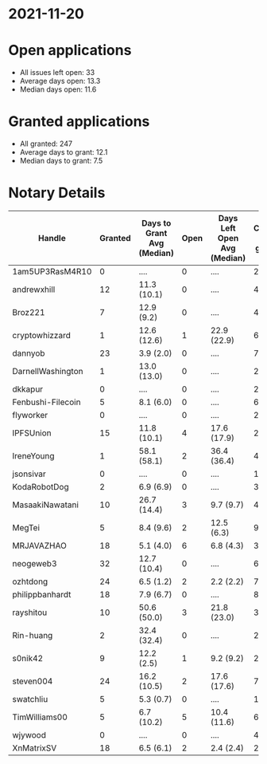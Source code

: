 2021-11-20
==========

# Open applications

- All issues left open: 33
- Average days open: 13.3
- Median days open: 11.6

# Granted applications

- All granted: 247
- Average days to grant: 12.1
- Median days to grant: 7.5

# Notary Details

| Handle            |   Granted | Days to Grant Avg (Median)   |   Open | Days Left Open Avg (Median)   |   Closed (no grant) |
|-------------------|-----------|------------------------------|--------|-------------------------------|---------------------|
| 1am5UP3RasM4R10   |         0 | ....                         |      0 | ....                          |                   2 |
| andrewxhill       |        12 | 11.3  (10.1)                 |      0 | ....                          |                  45 |
| Broz221           |         7 | 12.9  (9.2)                  |      0 | ....                          |                  48 |
| cryptowhizzard    |         1 | 12.6  (12.6)                 |      1 | 22.9  (22.9)                  |                   6 |
| dannyob           |        23 | 3.9  (2.0)                   |      0 | ....                          |                  76 |
| DarnellWashington |         1 | 13.0  (13.0)                 |      0 | ....                          |                   2 |
| dkkapur           |         0 | ....                         |      0 | ....                          |                   2 |
| Fenbushi-Filecoin |         5 | 8.1  (6.0)                   |      0 | ....                          |                  67 |
| flyworker         |         0 | ....                         |      0 | ....                          |                   2 |
| IPFSUnion         |        15 | 11.8  (10.1)                 |      4 | 17.6  (17.9)                  |                  29 |
| IreneYoung        |         1 | 58.1  (58.1)                 |      2 | 36.4  (36.4)                  |                   4 |
| jsonsivar         |         0 | ....                         |      0 | ....                          |                  13 |
| KodaRobotDog      |         2 | 6.9  (6.9)                   |      0 | ....                          |                   3 |
| MasaakiNawatani   |        10 | 26.7  (14.4)                 |      3 | 9.7  (9.7)                    |                  46 |
| MegTei            |         5 | 8.4  (9.6)                   |      2 | 12.5  (6.3)                   |                   9 |
| MRJAVAZHAO        |        18 | 5.1  (4.0)                   |      6 | 6.8  (4.3)                    |                  36 |
| neogeweb3         |        32 | 12.7  (10.4)                 |      0 | ....                          |                  62 |
| ozhtdong          |        24 | 6.5  (1.2)                   |      2 | 2.2  (2.2)                    |                  74 |
| philippbanhardt   |        18 | 7.9  (6.7)                   |      0 | ....                          |                  81 |
| rayshitou         |        10 | 50.6  (50.0)                 |      3 | 21.8  (23.0)                  |                  37 |
| Rin-huang         |         2 | 32.4  (32.4)                 |      0 | ....                          |                   2 |
| s0nik42           |         9 | 12.2  (2.5)                  |      1 | 9.2  (9.2)                    |                  26 |
| steven004         |        24 | 16.2  (10.5)                 |      2 | 17.6  (17.6)                  |                  70 |
| swatchliu         |         5 | 5.3  (0.7)                   |      0 | ....                          |                  16 |
| TimWilliams00     |         5 | 6.7  (10.2)                  |      5 | 10.4  (11.6)                  |                   6 |
| wjywood           |         0 | ....                         |      0 | ....                          |                   4 |
| XnMatrixSV        |        18 | 6.5  (6.1)                   |      2 | 2.4  (2.4)                    |                  28 |